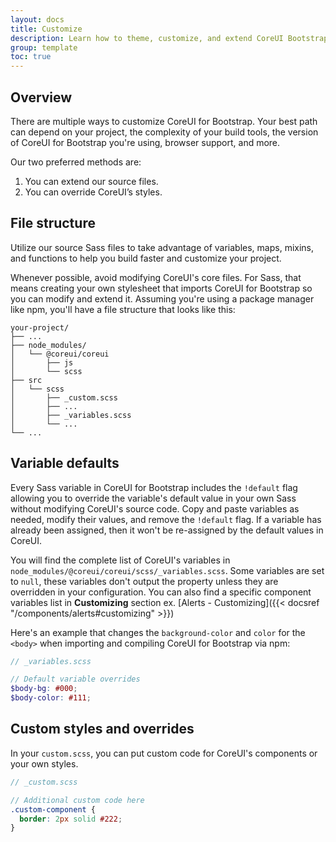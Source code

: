 ```yaml
---
layout: docs
title: Customize
description: Learn how to theme, customize, and extend CoreUI Bootstrap Templates with Sass, a boatload of global options.
group: template
toc: true
---
```


## Overview

There are multiple ways to customize CoreUI for Bootstrap. Your best path can depend on your project, the complexity of your build tools, the version of CoreUI for Bootstrap you're using, browser support, and more.

Our two preferred methods are:

1. You can extend our source files.
2. You can override CoreUI’s styles.

## File structure

Utilize our source Sass files to take advantage of variables, maps, mixins, and functions to help you build faster and customize your project.

Whenever possible, avoid modifying CoreUI's core files. For Sass, that means creating your own stylesheet that imports CoreUI for Bootstrap so you can modify and extend it. Assuming you're using a package manager like npm, you'll have a file structure that looks like this:

```text
your-project/
├── ...
├── node_modules/
│   └── @coreui/coreui
│       ├── js
│       └── scss
├── src
│   └── scss
│       ├── _custom.scss
│       ├── ...
│       ├── _variables.scss
│       └── ...
└── ...
```

## Variable defaults

Every Sass variable in CoreUI for Bootstrap includes the `!default` flag allowing you to override the variable's default value in your own Sass without modifying CoreUI's source code. Copy and paste variables as needed, modify their values, and remove the `!default` flag. If a variable has already been assigned, then it won't be re-assigned by the default values in CoreUI.

You will find the complete list of CoreUI's variables in `node_modules/@coreui/coreui/scss/_variables.scss`. Some variables are set to `null`, these variables don't output the property unless they are overridden in your configuration. You can also find a specific component variables list in **Customizing** section ex. [Alerts - Customizing]({{< docsref "/components/alerts#customizing" >}})

Here's an example that changes the `background-color` and `color` for the `<body>` when importing and compiling CoreUI for Bootstrap via npm:

```scss
// _variables.scss

// Default variable overrides
$body-bg: #000;
$body-color: #111;
```

## Custom styles and overrides

In your `custom.scss`, you can put custom code for CoreUI's components or your own styles.

```scss
// _custom.scss

// Additional custom code here
.custom-component {
  border: 2px solid #222;
}
```
